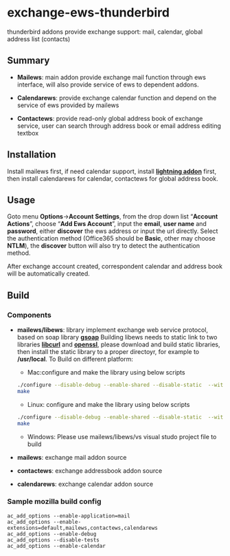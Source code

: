 # exchange-ews-thunderbird
thunderbird addons provide exchange support: mail, calendar, global address list (contacts)
## Summary

- **Mailews**: main addon provide exchange mail function through ews interface, will also provide service of ews to dependent addons.

- **Calendarews**: provide exchange calendar function and depend on the service of ews provided by mailews

- **Contactews**: provide read-only global address book of exchange service, user can search through address book or email address editing textbox

## Installation

Install mailews first, if need calendar support, install [**lightning addon**](https://addons.mozilla.org/en-Us/thunderbird/addon/lightning/) first, then install calendarews for calendar, contactews for global address book.

## Usage

Goto menu **Options**->**Account Settings**, from the drop down list “**Account Actions**”, choose “**Add Ews Account**”, input the **email**, **user name** and **password**, either **discover** the ews address or input the url directly. Select the authentication method (Office365 should be **Basic**, other may choose **NTLM**), the **discover** button will also try to detect the authentication method.

After exchange account created, correspondent calendar and address book will be automatically created.

## Build

### Components
- **mailews/libews**: library implement exchange web service protocol, based on soap library  [**gsoap**](http://www.cs.fsu.edu/~engelen/soap.html) Building libews needs to static link to two libraries [**libcurl**](https://curl.haxx.se/libcurl/) and [**openssl**](https://www.openssl.org/), please download and build static libraries, then install the static library to a proper directoyr, for example to **/usr/local**. To Build on different platform:
  * Mac:configure and make the library using below scripts
  ```Bash
  ./configure --disable-debug --enable-shared --disable-static  --with-install-name=@loader_path/../chrome/mailews/lib/libews.dylib --with-curl=/usr/local --with-openssl=/usr/local/ssl
  make
  ```
  * Linux: configure and make the library using below scripts
  ```Bash
  ./configure --disable-debug --enable-shared --disable-static  --with-curl=/usr/local --with-openssl=/usr/local/ssl
  make
  ```
  * Windows: Please use mailews/libews/vs visual studo project file to build

- **mailews**: exchange mail addon source
- **contactews**: exchange addressbook addon source
- **calendarews**: exchange calendar addon source

### Sample mozilla build config
```
ac_add_options --enable-application=mail
ac_add_options --enable-extensions=default,mailews,contactews,calendarews
ac_add_options --enable-debug
ac_add_options --disable-tests
ac_add_options --enable-calendar
```

